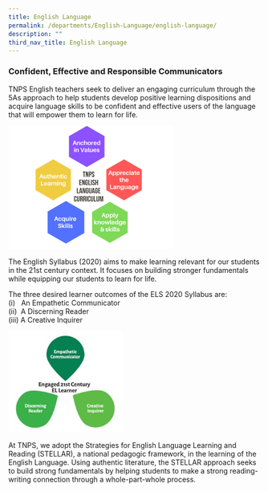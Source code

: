 ```yaml
---
title: English Language
permalink: /departments/English-Language/english-language/
description: ""
third_nav_title: English Language
---
```

### **Confident, Effective and Responsible Communicators**

TNPS English teachers seek to deliver an engaging curriculum through the 5As approach to help students develop positive learning dispositions and acquire language skills to be confident and effective users of the language that will empower them to learn for life.

<img src="/images/5As%20Approach.png" 
     style="width:65%">

The English Syllabus (2020) aims to make learning relevant for our students in the 21st century context. It focuses on building stronger fundamentals while equipping our students to learn for life.  

The three desired learner outcomes of the ELS 2020 Syllabus are:    
(i)   An Empathetic Communicator   
(ii)  A Discerning Reader   
(iii) A Creative Inquirer

<img src="/images/Learner%20Outcomes.jpeg" 
     style="width:45%">


At TNPS, we adopt the Strategies for English Language Learning and Reading (STELLAR), a national pedagogic framework, in the learning of the English Language. Using authentic literature, the STELLAR approach seeks to build strong fundamentals by helping students to make a strong reading-writing connection through a whole-part-whole process.